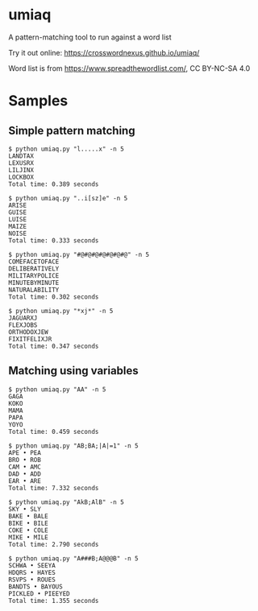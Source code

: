 # umiaq
A pattern-matching tool to run against a word list

Try it out online: https://crosswordnexus.github.io/umiaq/

Word list is from https://www.spreadthewordlist.com/, CC BY-NC-SA 4.0

# Samples

## Simple pattern matching
```
$ python umiaq.py "l.....x" -n 5
LANDTAX
LEXUSRX
LILJINX
LOCKBOX
Total time: 0.389 seconds

$ python umiaq.py "..i[sz]e" -n 5
ARISE
GUISE
LUISE
MAIZE
NOISE
Total time: 0.333 seconds

$ python umiaq.py "#@#@#@#@#@#@#@" -n 5
COMEFACETOFACE
DELIBERATIVELY
MILITARYPOLICE
MINUTEBYMINUTE
NATURALABILITY
Total time: 0.302 seconds

$ python umiaq.py "*xj*" -n 5
JAGUARXJ
FLEXJOBS
ORTHODOXJEW
FIXITFELIXJR
Total time: 0.347 seconds
```  

## Matching using variables
```
$ python umiaq.py "AA" -n 5
GAGA
KOKO
MAMA
PAPA
YOYO
Total time: 0.459 seconds

$ python umiaq.py "AB;BA;|A|=1" -n 5
APE • PEA
BRO • ROB
CAM • AMC
DAD • ADD
EAR • ARE
Total time: 7.332 seconds

$ python umiaq.py "AkB;AlB" -n 5
SKY • SLY
BAKE • BALE
BIKE • BILE
COKE • COLE
MIKE • MILE
Total time: 2.790 seconds

$ python umiaq.py "A###B;A@@@B" -n 5
SCHWA • SEEYA
HDQRS • HAYES
RSVPS • ROUES
BANDTS • BAYOUS
PICKLED • PIEEYED
Total time: 1.355 seconds
```  
